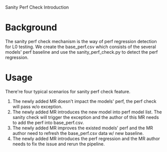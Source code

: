 Sanity Perf Check Introduction

# Background
The sanity perf check mechanism is the way of perf regression detection for L0 testing. We create the base_perf.csv which consists of the several models' perf baseline and use the sanity_perf_check.py to detect the perf regression.
# Usage
There're four typical scenarios for sanity perf check feature.

1. The newly added MR doesn't impact the models' perf, the perf check will pass w/o exception.
2. The newly added MR introduces the new model into perf model list. The sanity check will trigger the exception and the author of this MR needs to add the perf into base_perf.csv.
3. The newly added MR improves the existed models' perf and the MR author need to refresh the base_perf.csv data w/ new baseline.
4. The newly added MR introduces the perf regression and the MR author needs to fix the issue and rerun the pipeline.
